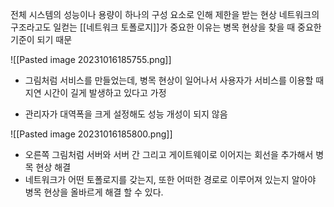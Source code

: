 전체 시스템의 성능이나 용량이 하나의 구성 요소로 인해 제한을 받는 현상
네트워크의 구조라고도 일컫는 [[네트워크 토폴로지]]가 중요한 이유는 병목 현상을 찾을 때 중요한 기준이 되기 때문

![[Pasted image 20231016185755.png]]
* 그림처럼 서비스를 만들었는데, 병목 현상이 일어나서 사용자가 서비스를 이용할 때 지연 시간이 길게 발생하고 있다고 가정
- 관리자가 대역폭을 크게 설정해도 성능 개성이 되지 않음

![[Pasted image 20231016185800.png]]
- 오른쪽 그림처럼 서버와 서버 간 그리고 게이트웨이로 이어지는 회선을 추가해서 병목 현상 해결
- 네트워크가 어떤 토폴로지를 갖는지, 또한 어떠한 경로로 이루어져 있는지 알아야 병목 현상을 올바르게 해결 할 수 있다.
